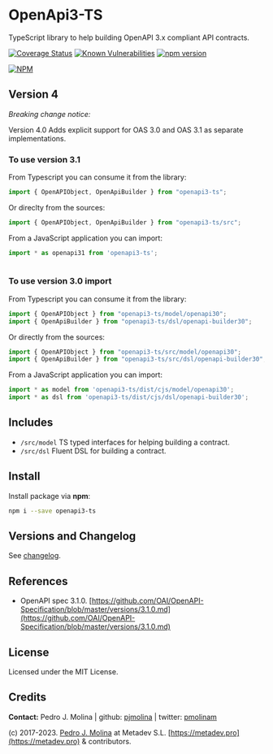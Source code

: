 # OpenApi3-TS

TypeScript library to help building OpenAPI 3.x compliant API contracts.

[![Coverage Status](https://coveralls.io/repos/github/metadevpro/openapi3-ts/badge.svg?branch=master)](https://coveralls.io/github/metadevpro/openapi3-ts?branch=master)
[![Known Vulnerabilities](https://snyk.io/test/github/metadevpro/openapi3-ts/badge.svg?targetFile=package.json)](https://snyk.io/test/github/metadevpro/openapi3-ts?targetFile=package.json)
[![npm version](https://badge.fury.io/js/openapi3-ts.svg)](http://badge.fury.io/js/openapi3-ts)

[![NPM](https://nodei.co/npm/openapi3-ts.png?downloads=true&downloadRank=true&stars=true)](https://nodei.co/npm/openapi3-ts/)

## Version 4

*Breaking change notice:*

Version 4.0 Adds explicit support for OAS 3.0 and OAS 3.1 as separate implementations.

### To use version 3.1

From Typescript you can consume it from the library:

```typescript
import { OpenAPIObject, OpenApiBuilder } from "openapi3-ts"; 
```

Or direclty from the sources:

```typescript
import { OpenAPIObject, OpenApiBuilder } from "openapi3-ts/src"; 
```

From a JavaScript application you can import:

```javascript
import * as openapi31 from 'openapi3-ts';
 
```

### To use version 3.0 import

From Typescript you can consume it from the library:

```typescript
import { OpenAPIObject } from "openapi3-ts/model/openapi30"; 
import { OpenApiBuilder } from "openapi3-ts/dsl/openapi-builder30";
```

Or directly from the sources:

```typescript
import { OpenAPIObject } from "openapi3-ts/src/model/openapi30"; 
import { OpenApiBuilder } from "openapi3-ts/src/dsl/openapi-builder30"; 
```

From a JavaScript application you can import:

```javascript
import * as model from 'openapi3-ts/dist/cjs/model/openapi30';
import * as dsl from 'openapi3-ts/dist/cjs/dsl/openapi-builder30'; 
```

## Includes

* `/src/model` TS typed interfaces for helping building a contract.
* `/src/dsl` Fluent DSL for building a contract.

## Install

Install package via **npm**:

```bash
npm i --save openapi3-ts
```

## Versions and Changelog

See [changelog](Changelog.md).

## References

* OpenAPI spec 3.1.0. [https://github.com/OAI/OpenAPI-Specification/blob/master/versions/3.1.0.md](https://github.com/OAI/OpenAPI-Specification/blob/master/versions/3.1.0.md)

## License

Licensed under the MIT License.

## Credits

**Contact:** Pedro J. Molina | github: [pjmolina](https://github.com/pjmolina) | twitter: [pmolinam](https://twitter.com/pmolinam)

(c) 2017-2023. [Pedro J. Molina](http://pjmolina.com) at Metadev S.L. [https://metadev.pro](https://metadev.pro) & contributors.
